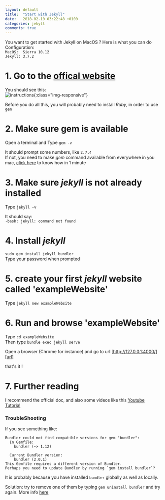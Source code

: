 ```yaml
---
layout: default
title:  "Start with Jekyll"
date:   2018-02-10 03:22:48 +0100
categories: jekyll
comments: true
---
```


You want to get started with Jekyll  on MacOS ? Here is what you can do  
Configuration:  
`MacOS:  Sierra 10.12`  
`Jekyll: 3.7.2`
# 1.  Go to the [offical website][officalWebsite]
You should see this:  
![instructions]( https://ibin.co/3rPA7OPjusBp.png){:class="img-responsive"}

Before you do all this, you will probably need to install *Ruby*, in order to use `gem`

# 2.  Make sure gem is available

Open a terminal and Type `gem -v`  

It should prompt some numbers, like `2.7.4`  
If not, you need to make *gem* command available from everywhere in you mac, [click here][gem] to know how in 1 minute  

# 3.  Make sure *jekyll* is not already installed

Type `jekyll -v`  

It should say:  
`-bash: jekyll: command not found`


# 4.  Install *jekyll*

`sudo gem install jekyll bundler`  
Type your password when prompted

# 5.  create your first *jekyll* website called 'exampleWebsite'

Type `jekyll new exampleWebsite`


# 6.  Run and browse 'exampleWebsite'

Type `cd exampleWebsite`  
Then type `bundle exec jekyll serve`

Open a browser (Chrome for instance) and go to url [http://127.0.0.1:4000/][url]

that's it !

# 7.  Further reading

I recommend the official doc, and also some videos like this [Youtube Tutorial][youtube]

[officalWebsite]: https://jekyllrb.com/docs/home
[gem]:   https://github.com/guillim/2018/02/12/gem-from-everywhere.html
[url]: http://127.0.0.1:4000/
[youtube]: https://www.youtube.com/watch?v=iWowJBRMtpc
[here]: https://stackoverflow.com/questions/9854225/bundler-could-not-find-compatible-versions-for-gem-bundler

### TroubleShooting
If you see something like:
```
Bundler could not find compatible versions for gem "bundler":
  In Gemfile:
    bundler (~> 1.12)

  Current Bundler version:
    bundler (2.0.1)
This Gemfile requires a different version of Bundler.
Perhaps you need to update Bundler by running `gem install bundler`?
```
It is probably because you have installed `bundler` globally as well as locally. 

Solution: try to remove one of them by typing `gem uninstall bundler` and try again. More info [here][here]

